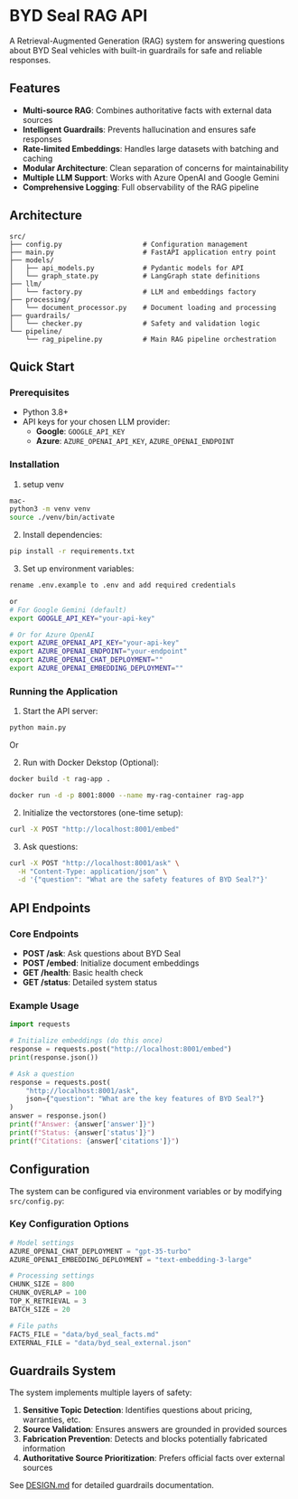 # BYD Seal RAG API

A Retrieval-Augmented Generation (RAG) system for answering questions about BYD Seal vehicles with built-in guardrails for safe and reliable responses.

## Features

- **Multi-source RAG**: Combines authoritative facts with external data sources
- **Intelligent Guardrails**: Prevents hallucination and ensures safe responses
- **Rate-limited Embeddings**: Handles large datasets with batching and caching
- **Modular Architecture**: Clean separation of concerns for maintainability
- **Multiple LLM Support**: Works with Azure OpenAI and Google Gemini
- **Comprehensive Logging**: Full observability of the RAG pipeline

## Architecture

```
src/
├── config.py                    # Configuration management
├── main.py                      # FastAPI application entry point
├── models/
│   ├── api_models.py            # Pydantic models for API
│   └── graph_state.py           # LangGraph state definitions
├── llm/
│   └── factory.py               # LLM and embeddings factory
├── processing/
│   └── document_processor.py    # Document loading and processing
├── guardrails/
│   └── checker.py               # Safety and validation logic
└── pipeline/
    └── rag_pipeline.py          # Main RAG pipeline orchestration
```

## Quick Start

### Prerequisites

- Python 3.8+
- API keys for your chosen LLM provider:
  - **Google**: `GOOGLE_API_KEY`
  - **Azure**: `AZURE_OPENAI_API_KEY`, `AZURE_OPENAI_ENDPOINT`

### Installation

1. setup venv
```bash
mac-
python3 -m venv venv
source ./venv/bin/activate
```

2. Install dependencies:
```bash
pip install -r requirements.txt
```

3. Set up environment variables:
```bash
rename .env.example to .env and add required credentials

or
# For Google Gemini (default)
export GOOGLE_API_KEY="your-api-key"

# Or for Azure OpenAI
export AZURE_OPENAI_API_KEY="your-api-key"
export AZURE_OPENAI_ENDPOINT="your-endpoint"
export AZURE_OPENAI_CHAT_DEPLOYMENT=""
export AZURE_OPENAI_EMBEDDING_DEPLOYMENT=""
```



### Running the Application

1. Start the API server:
```bash
python main.py
```

Or 


2.  Run with Docker Dekstop (Optional):
```bash
docker build -t rag-app .
```
```bash
docker run -d -p 8001:8000 --name my-rag-container rag-app

```


2. Initialize the vectorstores (one-time setup):
```bash
curl -X POST "http://localhost:8001/embed"
```

3. Ask questions:
```bash
curl -X POST "http://localhost:8001/ask" \
  -H "Content-Type: application/json" \
  -d '{"question": "What are the safety features of BYD Seal?"}'
```

## API Endpoints

### Core Endpoints

- **POST /ask**: Ask questions about BYD Seal
- **POST /embed**: Initialize document embeddings
- **GET /health**: Basic health check
- **GET /status**: Detailed system status

### Example Usage

```python
import requests

# Initialize embeddings (do this once)
response = requests.post("http://localhost:8001/embed")
print(response.json())

# Ask a question
response = requests.post(
    "http://localhost:8001/ask",
    json={"question": "What are the key features of BYD Seal?"}
)
answer = response.json()
print(f"Answer: {answer['answer']}")
print(f"Status: {answer['status']}")
print(f"Citations: {answer['citations']}")
```

## Configuration

The system can be configured via environment variables or by modifying `src/config.py`:

### Key Configuration Options

```python
# Model settings
AZURE_OPENAI_CHAT_DEPLOYMENT = "gpt-35-turbo"
AZURE_OPENAI_EMBEDDING_DEPLOYMENT = "text-embedding-3-large"

# Processing settings
CHUNK_SIZE = 800
CHUNK_OVERLAP = 100
TOP_K_RETRIEVAL = 3
BATCH_SIZE = 20

# File paths
FACTS_FILE = "data/byd_seal_facts.md"
EXTERNAL_FILE = "data/byd_seal_external.json"
```


## Guardrails System

The system implements multiple layers of safety:

1. **Sensitive Topic Detection**: Identifies questions about pricing, warranties, etc.
2. **Source Validation**: Ensures answers are grounded in provided sources
3. **Fabrication Prevention**: Detects and blocks potentially fabricated information
4. **Authoritative Source Prioritization**: Prefers official facts over external sources

See [DESIGN.md](DESIGN.md) for detailed guardrails documentation.

